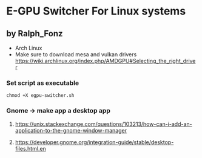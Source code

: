 # E-GPU Switcher For Linux systems

## by Ralph_Fonz
* Arch Linux
* Make sure to download mesa and vulkan drivers https://wiki.archlinux.org/index.php/AMDGPU#Selecting_the_right_driver
### Set script as executable
```chmod +X egpu-switcher.sh```

### Gnome -> make app a desktop app

1) https://unix.stackexchange.com/questions/103213/how-can-i-add-an-application-to-the-gnome-window-manager

2) https://developer.gnome.org/integration-guide/stable/desktop-files.html.en